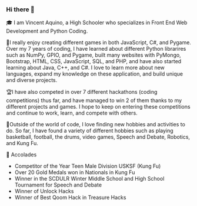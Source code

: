 ### Hi there 👋

<!--
**Mudslap/Mudslap** is a ✨ _special_ ✨ repository because its `README.md` (this file) appears on your GitHub profile.

Here are some ideas to get you started:

- 🔭 I’m currently working on ...
- 🌱 I’m currently learning ...
- 👯 I’m looking to collaborate on ...
- 🤔 I’m looking for help with ...
- 💬 Ask me about ...
- 📫 How to reach me: ...
- 😄 Pronouns: ...
- ⚡ Fun fact: ...
-->

🎓 I am Vincent Aquino, a High Schooler who specializes in Front End Web Development and Python Coding. 

📃I really enjoy creating different games in both JavaScript, C#, and Pygame. Over my 7 years of coding, I have learned about different Python librarires such as NumPy, GPIO, and Pygame, built many websites with PyMongo, Bootstrap, HTML, CSS, JavaScript, SQL, and PHP, and have also started learning about Java, C++, and C#. I love to learn more about new languages, expand my knowledge on these application, and build unique and diverse projects.

🏆I have also competed in over 7 different hackathons (coding competitions) thus far, and have managed to win 2 of them thanks to my different projects and games. I hope to keep on entering these competitions and continue to work, learn, and compete with others. 

🥁Outside of the world of code, I love finding new hobbies and activities to do. So far, I have found a variety of different hobbies such as playing basketball, football, the drums, video games, Speech and Debate, Robotics, and Kung Fu.

🏅 Accolades
- Competitor of the Year Teen Male Division USKSF (Kung Fu)
- Over 20 Gold Medals won in Nationals in Kung Fu
- Winner in the SCDULR Winter Middle School and High School Tournament for Speech and Debate
- Winner of Unlock Hacks
- Winner of Best Qoom Hack in Treasure Hacks
